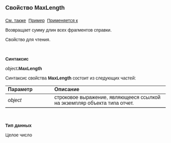 ﻿<html>
<head>
<title>Отчет\MaxLength</title>
</head>

<body>

<p><font face="Arial"><font size="4"><strong>Свойство MaxLength<br>
<br>
</strong></font><a href="../AsRepViewer.html">См. также</a>&nbsp; <u>Пример</u>&nbsp;
<a href="../AsRepViewer.html">Применяется к</a></font></p>

<p><font face="Arial">Возвращает сумму длин всех фрагментов справки.</font></p>

<p><font face="Arial">Свойство для чтения.</font></p>

<p>&nbsp;</p>

<p class="label"><font face="Arial"><b>Синтаксис</b></font></p>

<p><font face="Arial"><em>object</em><strong>.MaxLength</strong></font></p>

<p><font face="Arial">Синтаксис свойства <strong>MaxLength</strong>
состоит из следующих частей:</font></p>

<table border="1" cellPadding="5" cols="2" frame="below" rules="rows">
<TBODY>
  <tr vAlign="top">
    <td class="label" width="29%"><font face="Arial"><b>Параметр</b></font></td>
    <td class="label" width="71%"><font face="Arial"><strong>Описание</strong></font></td>
  </tr>
  <tr>
    <td width="29%"><font face="Arial"><em>object</em></font></td>
    <td width="71%"><font face="Arial">строковое выражение, являющееся 
	ссылкой на экземпляр объекта типа отчет.</font></td>
  </tr>
</table>

<p class="label">&nbsp;</p>

<p class="label"><font face="Arial"><b>Тип данных</b></font></p>

<p class="label"><font face="Arial">Целое число</font></p>
</body>
</html>
